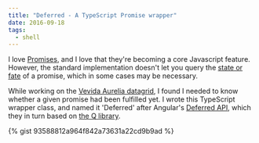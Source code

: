 ```yaml
---
title: "Deferred - A TypeScript Promise wrapper"
date: 2016-09-18
tags:
  - shell
---
```


I love [Promises](https://developer.mozilla.org/en-US/docs/Web/JavaScript/Reference/Global_Objects/Promise),
and I love that they're becoming a core Javascript feature. However, the
standard implementation doesn't let you query the
[state or fate](https://github.com/domenic/promises-unwrapping/blob/master/docs/states-and-fates.md)
of a promise, which in some cases may be necessary.

While working on the [Vevida Aurelia datagrid](https://github.com/Vevida/datagrid-demo),
I found I needed to know whether a given promise had been fulfilled yet. I wrote
this TypeScript wrapper class, and named it 'Deferred' after Angular's
[Deferred API](https://docs.angularjs.org/api/ng/service/$q#the-deferred-api),
which they in turn based on [the Q library](http://documentup.com/kriskowal/q/).

{% gist 93588812a964f842a73631a22cd9b9ad %}
